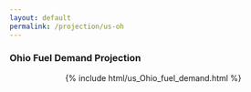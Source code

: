 ```yaml
---
layout: default
permalink: /projection/us-oh
---
```


### Ohio Fuel Demand Projection

<p align="center">
    {% include html/us_Ohio_fuel_demand.html %}
</p>
